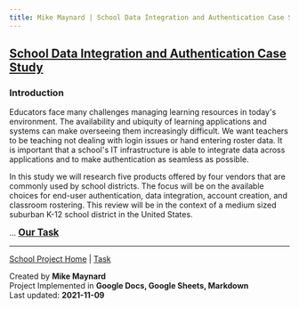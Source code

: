```yaml
---
title: Mike Maynard | School Data Integration and Authentication Case Study - Introduction
---
```

## [School Data Integration and Authentication Case Study](/school/)

### Introduction

Educators face many challenges managing learning resources in today's environment. The availability and ubiquity of learning applications and systems can make overseeing them increasingly difficult. We want teachers to be teaching not dealing with login issues or hand entering roster data. It is important that a school's IT infrastructure is able to integrate data across applications and to make authentication as seamless as possible.

In this study we will research five products offered by four vendors that are commonly used by school districts. The focus will be on the available choices for end-user authentication, data integration, account creation, and classroom rostering. This review will be in the context of a medium sized suburban K-12 school district in the United States.

 ... <BIG><B>[Our Task](task.html)</B> </BIG>




---
[School Project Home](./) | [Task](task.html)

Created by **Mike Maynard**<BR>
Project Implemented in **Google Docs, Google Sheets, Markdown**<BR>
Last updated:  **2021-11-09**
